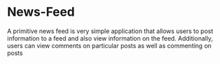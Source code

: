 # News-Feed
A primitive news feed is very simple application that allows users to post information to a feed and also view information on the feed. Additionally, users can view comments on particular posts as well as commenting on posts
